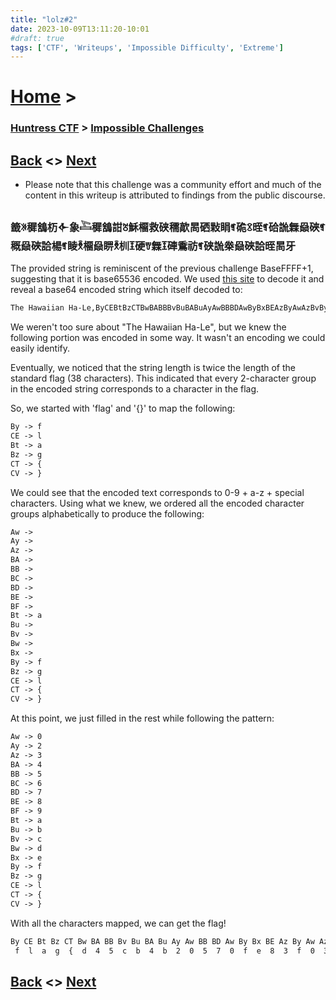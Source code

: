 ```yaml
---
title: "lolz#2"
date: 2023-10-09T13:11:20-10:01
#draft: true
tags: ['CTF', 'Writeups', 'Impossible Difficulty', 'Extreme']
---
```


# [Home](https://jjolley91.github.io/blog/) >

###  [Huntress CTF](https://jjolley91.github.io/blog/huntress_ctf_2023) >  [Impossible Challenges](https://jjolley91.github.io/blog/huntress_ctf_2023/4.impossible/)

## [Back](https://jjolley91.github.io/blog/huntress_ctf_2023/4.impossible)  <> [Next](https://jjolley91.github.io/blog/huntress_ctf_2023/4.impossible/lolz3) 

* Please note that this challenge was a community effort and much of the content in this writeup is attributed to findings from the public discourse.

### 籖ꍨ穉鵨杤𒅆象𓍆穉鵨詌ꍸ穌橊救硖穤歊晑硒敤睊ꉑ硊ꉤ晊ꉑ硆詤橆赑硤ꉑ穊赑硤詥楊ꉑ睖ꉥ橊赑睤ꉥ杊𐙑硬ꉒ橆𐙑硨穒祊ꉑ硖詤桊赑硤詥晊晑牙

The provided string is reminiscent of the previous challenge BaseFFFF+1, suggesting that it is base65536 encoded.
We used [this site](https://www.better-converter.com/Encoders-Decoders/Base65536-Decode) to decode it and reveal a base64 encoded string which itself decoded to:

```txt
The Hawaiian Ha-Le,ByCEBtBzCTBwBABBBvBuBABuAyAwBBBDAwByBxBEAzByAwAzBvByBFAyBxBDBCBEBuBwAwByBuCV
```

We weren't too sure about "The Hawaiian Ha-Le", but we knew the following portion was encoded in some way. It wasn't an encoding we could easily identify.

Eventually, we noticed that the string length is twice the length of the standard flag (38 characters). This indicated that every 2-character group in the encoded string corresponds to a character in the flag.

So, we started with 'flag' and '{}' to map the following:
```txt
By -> f
CE -> l
Bt -> a
Bz -> g
CT -> {
CV -> }
```

We could see that the encoded text corresponds to 0-9 + a-z + special characters. Using what we knew, we ordered all the encoded character groups alphabetically to produce the following:
```txt
Aw ->
Ay ->
Az ->
BA ->
BB ->
BC ->
BD ->
BE ->
BF ->
Bt -> a
Bu ->
Bv ->
Bw ->
Bx ->
By -> f
Bz -> g
CE -> l
CT -> {
CV -> }
```

At this point, we just filled in the rest while following the pattern:
```txt
Aw -> 0
Ay -> 2
Az -> 3
BA -> 4
BB -> 5
BC -> 6
BD -> 7
BE -> 8
BF -> 9
Bt -> a
Bu -> b
Bv -> c
Bw -> d
Bx -> e
By -> f
Bz -> g
CE -> l
CT -> {
CV -> }
```

With all the characters mapped, we can get the flag!
```txt
By CE Bt Bz CT Bw BA BB Bv Bu BA Bu Ay Aw BB BD Aw By Bx BE Az By Aw Az Bv By BF Ay Bx BD BC BE Bu Bw Aw By Bu CV
 f  l  a  g  {  d  4  5  c  b  4  b  2  0  5  7  0  f  e  8  3  f  0  3  c  f  9  2  e  7  6  8  b  d  0  f  b  }
```

## [Back](https://jjolley91.github.io/blog/huntress_ctf_2023/4.impossible)  <> [Next](https://jjolley91.github.io/blog/huntress_ctf_2023/4.impossible/lolz3) 
